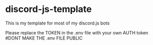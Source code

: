 # discord-js-template
This is my template for most of my discord.js bots 

Please replace the TOKEN in the .env file with your own AUTH token 
#DONT MAKE THE .env FILE PUBLIC
